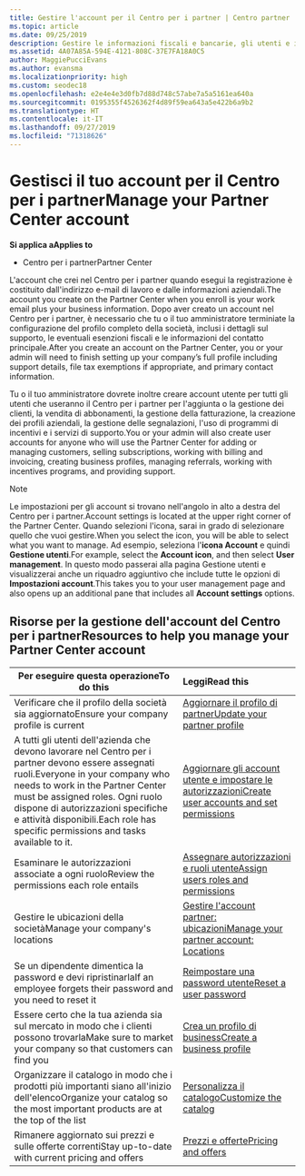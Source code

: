 ```yaml
---
title: Gestire l'account per il Centro per i partner | Centro partner
ms.topic: article
ms.date: 09/25/2019
description: Gestire le informazioni fiscali e bancarie, gli utenti e il profilo dell'organizzazione nel Centro per i partner.
ms.assetid: 4A07A85A-594E-4121-808C-37E7FA18A0C5
author: MaggiePucciEvans
ms.author: evansma
ms.localizationpriority: high
ms.custom: seodec18
ms.openlocfilehash: e2e4e4e3d0fb7d88d748c57abe7a5a5161ea640a
ms.sourcegitcommit: 0195355f4526362f4d89f59ea643a5e422b6a9b2
ms.translationtype: HT
ms.contentlocale: it-IT
ms.lasthandoff: 09/27/2019
ms.locfileid: "71318626"
---
```

# <a name="manage-your-partner-center-account"></a><span data-ttu-id="6a617-103">Gestisci il tuo account per il Centro per i partner</span><span class="sxs-lookup"><span data-stu-id="6a617-103">Manage your Partner Center account</span></span>

<span data-ttu-id="6a617-104">**Si applica a**</span><span class="sxs-lookup"><span data-stu-id="6a617-104">**Applies to**</span></span>

-  <span data-ttu-id="6a617-105">Centro per i partner</span><span class="sxs-lookup"><span data-stu-id="6a617-105">Partner Center</span></span>

<span data-ttu-id="6a617-106">L'account che crei nel Centro per i partner quando esegui la registrazione è costituito dall'indirizzo e-mail di lavoro e dalle informazioni aziendali.</span><span class="sxs-lookup"><span data-stu-id="6a617-106">The account you create on the Partner Center when you enroll is your work email plus your business information.</span></span> <span data-ttu-id="6a617-107">Dopo aver creato un account nel Centro per i partner, è necessario che tu o il tuo amministratore terminiate la configurazione del profilo completo della società, inclusi i dettagli sul supporto, le eventuali esenzioni fiscali e le informazioni del contatto principale.</span><span class="sxs-lookup"><span data-stu-id="6a617-107">After you create an account on the Partner Center, you or your admin will need to finish setting up your company’s full profile including support details, file tax exemptions if appropriate, and primary contact information.</span></span> 

<span data-ttu-id="6a617-108">Tu o il tuo amministratore dovrete inoltre creare account utente per tutti gli utenti che useranno il Centro per i partner per l'aggiunta o la gestione dei clienti, la vendita di abbonamenti, la gestione della fatturazione, la creazione dei profili aziendali, la gestione delle segnalazioni, l'uso di programmi di incentivi e i servizi di supporto.</span><span class="sxs-lookup"><span data-stu-id="6a617-108">You or your admin will also create user accounts for anyone who will use the Partner Center for adding or managing customers, selling subscriptions, working with billing and invoicing, creating business profiles, managing referrals, working with incentives programs, and providing support.</span></span>

>[!NOTE]
><span data-ttu-id="6a617-109">Le impostazioni per gli account si trovano nell'angolo in alto a destra del Centro per i partner.</span><span class="sxs-lookup"><span data-stu-id="6a617-109">Account settings is located at the upper right corner of the Partner Center.</span></span> <span data-ttu-id="6a617-110">Quando selezioni l'icona, sarai in grado di selezionare quello che vuoi gestire.</span><span class="sxs-lookup"><span data-stu-id="6a617-110">When you select the icon, you will be able to select what you want to manage.</span></span> <span data-ttu-id="6a617-111">Ad esempio, seleziona l'**icona Account** e quindi **Gestione utenti**.</span><span class="sxs-lookup"><span data-stu-id="6a617-111">For example, select the **Account icon**, and then select **User management**.</span></span> <span data-ttu-id="6a617-112">In questo modo passerai alla pagina Gestione utenti e visualizzerai anche un riquadro aggiuntivo che include tutte le opzioni di **Impostazioni account**.</span><span class="sxs-lookup"><span data-stu-id="6a617-112">This takes you to your user management page and also opens up an additional pane that includes all **Account settings** options.</span></span>


## <a name="resources-to-help-you-manage-your-partner-center-account"></a><span data-ttu-id="6a617-113">Risorse per la gestione dell'account del Centro per i partner</span><span class="sxs-lookup"><span data-stu-id="6a617-113">Resources to help you manage your Partner Center account</span></span>

|<span data-ttu-id="6a617-114">**Per eseguire questa operazione**</span><span class="sxs-lookup"><span data-stu-id="6a617-114">**To do this**</span></span>   |<span data-ttu-id="6a617-115">**Leggi**</span><span class="sxs-lookup"><span data-stu-id="6a617-115">**Read this**</span></span>   |
|-----------------------|:-----------------------|
|<span data-ttu-id="6a617-116">Verificare che il profilo della società sia aggiornato</span><span class="sxs-lookup"><span data-stu-id="6a617-116">Ensure your company profile is current</span></span>   |[<span data-ttu-id="6a617-117">Aggiornare il profilo di partner</span><span class="sxs-lookup"><span data-stu-id="6a617-117">Update your partner profile</span></span>](update-your-partner-profile.md)|
|<span data-ttu-id="6a617-118">A tutti gli utenti dell'azienda che devono lavorare nel Centro per i partner devono essere assegnati ruoli.</span><span class="sxs-lookup"><span data-stu-id="6a617-118">Everyone in your company who needs to work in the Partner Center must be assigned roles.</span></span> <span data-ttu-id="6a617-119">Ogni ruolo dispone di autorizzazioni specifiche e attività disponibili.</span><span class="sxs-lookup"><span data-stu-id="6a617-119">Each role has specific permissions and tasks available to it.</span></span>|[<span data-ttu-id="6a617-120">Aggiornare gli account utente e impostare le autorizzazioni</span><span class="sxs-lookup"><span data-stu-id="6a617-120">Create user accounts and set permissions</span></span>](create-user-accounts-and-set-permissions.md)|
|<span data-ttu-id="6a617-121">Esaminare le autorizzazioni associate a ogni ruolo</span><span class="sxs-lookup"><span data-stu-id="6a617-121">Review the permissions each role entails</span></span>|[<span data-ttu-id="6a617-122">Assegnare autorizzazioni e ruoli utente</span><span class="sxs-lookup"><span data-stu-id="6a617-122">Assign users roles and permissions</span></span>](permissions-overview.md)
|<span data-ttu-id="6a617-123">Gestire le ubicazioni della società</span><span class="sxs-lookup"><span data-stu-id="6a617-123">Manage your company's locations</span></span>|[<span data-ttu-id="6a617-124">Gestire l'account partner: ubicazioni</span><span class="sxs-lookup"><span data-stu-id="6a617-124">Manage your partner account: Locations</span></span>](manage-locations.md)
|<span data-ttu-id="6a617-125">Se un dipendente dimentica la password e devi ripristinarla</span><span class="sxs-lookup"><span data-stu-id="6a617-125">If an employee forgets their password and you need to reset it</span></span>  |[<span data-ttu-id="6a617-126">Reimpostare una password utente</span><span class="sxs-lookup"><span data-stu-id="6a617-126">Reset a user password</span></span>](reset-a-user-password.md)|
|<span data-ttu-id="6a617-127">Essere certo che la tua azienda sia sul mercato in modo che i clienti possono trovarla</span><span class="sxs-lookup"><span data-stu-id="6a617-127">Make sure to market your company so that customers can find you</span></span>   |[<span data-ttu-id="6a617-128">Crea un profilo di business</span><span class="sxs-lookup"><span data-stu-id="6a617-128">Create a business profile</span></span>](create-a-marketing-profile.md)|
|<span data-ttu-id="6a617-129">Organizzare il catalogo in modo che i prodotti più importanti siano all'inizio dell'elenco</span><span class="sxs-lookup"><span data-stu-id="6a617-129">Organize your catalog so the most important products are at the top of the list</span></span>   |[<span data-ttu-id="6a617-130">Personalizza il catalogo</span><span class="sxs-lookup"><span data-stu-id="6a617-130">Customize the catalog</span></span>](customize-the-catalog.md)|
|<span data-ttu-id="6a617-131">Rimanere aggiornato sui prezzi e sulle offerte correnti</span><span class="sxs-lookup"><span data-stu-id="6a617-131">Stay up-to-date with current pricing and offers</span></span>   |[<span data-ttu-id="6a617-132">Prezzi e offerte</span><span class="sxs-lookup"><span data-stu-id="6a617-132">Pricing and offers</span></span>](pricing-and-offers.md)|













 

 



